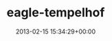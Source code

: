 ---
title:		"eagle-tempelhof"
type:		"photos"
mediatype:		"upload"
description:		"TBC"
date:		"2013-02-15 15:34:29+00:00"
album:		"city"
filename:		"eagle-tempelhof.md"
series:		""
cl_public_id:		"city/eagle-tempelhof"
cl_version:		1497000262
format:		"tiff"
bytes:		5887728
width:		2174
height:		1440
colours:
- "#7B7F80"
- "#847E76"
- "#302F2B"
- "#7E6F58"
- "#7A7E7B"
- "#82837B"
- "#7D7D81"
- "#2F2B20"
- "#3B3F3E"
- "#B5B1AD"
- "#353337"
- "#C8CACF"
- "#B9BDC0"
- "#B6BEB6"
- "#B3B4AD"
exposure_mode:		"Auto"
program:		"Aperture-priority AE"
aperture:		"2.8"
focal_length:		"35.0 mm"
iso:		"200"
shutter_speed:		"1/250"
metering:		"Center-weighted average"
flash:		"Off, Did not fire"
white_balance:		"As Shot"
colour_temp:		"5900"
has_crop:		"false"
orientation:		"Horizontal (normal)"
camera_model:		"NIKON D7000"
lens_info:		"35mm f/1.8"
artist:		"Matt Finucane"
x_resolution:		"300"
y_resolution:		"300"
---